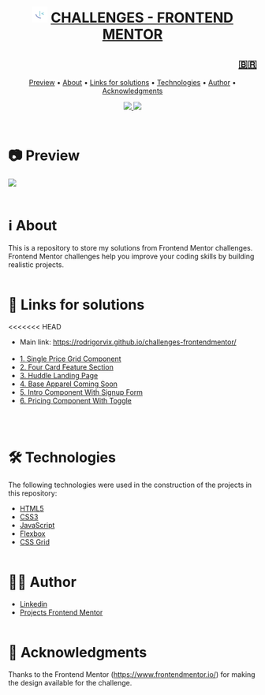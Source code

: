 <h1 align="center">
    <img src="./images-readme/favicon-32x32.png" alt="My cool logo"/>
    <a href="https://rodrigorvix.github.io/challenges-frontendmentor/">CHALLENGES - FRONTEND MENTOR</a>
</h1>
<h2 style='text-align:right'><a href=https://github.com/rodrigorvix/challenges-frontendmentor/blob/main/README-PT-BR.md><span align="rigth">🇧🇷</span></a></h2>

<p align="center">
 <a href="#📷-preview">Preview</a> •
 <a href="#ℹ️-about">About</a> • 
 <a href="#🔗-links-for-solutions">Links for solutions</a> • 
 <a href="#🛠-technologies">Technologies</a> •  
 <a href="#👨‍💻-author">Author</a> • 
 <a href="#👏-acknowledgments">Acknowledgments</a> 
</p>

<p align="center">
  <a href="https://www.linkedin.com/in/rodrigovitoriense/">
<img src="https://img.shields.io/static/v1?label=DEVELOPER&message=RODRIGOVITORIENSE&color=7159c1&style=for-the-badge&logo="/>
</a>
<img src="https://img.shields.io/static/v1?label=LICENSE&message=MIT&color=7159c1&style=for-the-badge&logo="/>
</p><br>

# 📷 Preview

<img src="./images-readme/challenges-preview.gif">
<br><br>

# ℹ️ About

This is a repository to store my solutions from Frontend Mentor challenges. Frontend Mentor challenges help you improve your coding skills by building realistic projects.
<br><br>

# 🔗 Links for solutions

<<<<<<< HEAD

- Main link: https://rodrigorvix.github.io/challenges-frontendmentor/
  <br><br>
- [1. Single Price Grid Component](https://rodrigorvix.github.io/challenges-frontendmentor/single-price-grid-component/)
- [2. Four Card Feature Section](https://rodrigorvix.github.io/challenges-frontendmentor/four-card-feature-section/)
- [3. Huddle Landing Page](https://rodrigorvix.github.io/challenges-frontendmentor/huddle-landing-page/)
- [4. Base Apparel Coming Soon](https://rodrigorvix.github.io/challenges-frontendmentor/base-apparel-coming-soon/)
- [5. Intro Component With Signup Form](https://rodrigorvix.github.io/challenges-frontendmentor/intro-component-with-signup-form/)
- [6. Pricing Component With Toggle](https://rodrigorvix.github.io/challenges-frontendmentor/pricing-component-with-toggle/)

<br><br>

# 🛠 Technologies

The following technologies were used in the construction of the projects in this repository:

- [HTML5](https://developer.mozilla.org/en-US/docs/Glossary/HTML5)
- [CSS3](https://developer.mozilla.org/pt-BR/docs/Web/CSS)
- [JavaScript](https://developer.mozilla.org/pt-BR/docs/Web/JavaScript)
- [Flexbox](https://developer.mozilla.org/pt-BR/docs/Web/CSS/CSS_Flexible_Box_Layout/Basic_Concepts_of_Flexbox)
- [CSS Grid](https://developer.mozilla.org/pt-BR/docs/Web/CSS/CSS_Grid_Layout)
  <br><br>

# 👨‍💻 Author

- [Linkedin](https://www.linkedin.com/in/rodrigovitoriense/)
- [Projects Frontend Mentor](https://www.frontendmentor.io/profile/rodrigorvix)
  <br><br>

# 👏 Acknowledgments

Thanks to the Frontend Mentor (https://www.frontendmentor.io/) for making the design available for the challenge.
